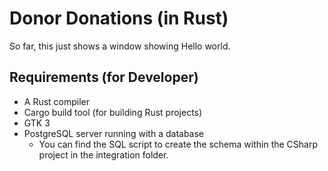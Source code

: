 # Donor Donations (in Rust)

So far, this just shows a window showing Hello world.


## Requirements (for Developer)

- A Rust compiler
- Cargo build tool (for building Rust projects)
- GTK 3
- PostgreSQL server running with a database
   - You can find the SQL script to create the schema within the CSharp project in the integration folder.
